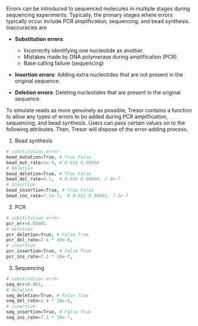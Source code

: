 Errors can be introduced to sequenced molecules in multiple stages during sequencing experiments. Typically, the primary stages where errors typically occur include PCR amplification, sequencing, and bead synthesis. Inaccuracies are

* **Substitution errors**:
    - Incorrectly identifying one nucleotide as another. 
    - Mistakes made by DNA polymerase during amplification (PCR). 
    - Base calling failure (sequencing)

* **Insertion errors**: Adding extra nucleotides that are not present in the original sequence. 
* **Deletion errors**: Deleting nucleotides that are present in the original sequence.

To simulate reads as more genuinely as possible, Tresor contains a function to allow any types of errors to bo added during PCR amplification, sequencing, and bead synthesis. Users can pass certain values on to the following attributes. Then, Tresor will dispose of the error-adding process.

1. Bead synthesis
``` py
# substitution error
bead_mutation=True, # True False
bead_mut_rate=1e-4, # 0.016 0.00004
# deletion
bead_deletion=True, # True False
bead_del_rate=0.1,  # 0.016 0.00004, 2.4e-7
# insertion
bead_insertion=True, # True False
bead_ins_rate=7.1e-7,  # 0.011 0.00001, 7.1e-7
```

2. PCR
``` py
# substitution error
pcr_err=0.00001
# deletion
pcr_deletion=True, # False True
pcr_del_rate=2.4 * 10e-6,
# insertion
pcr_insertion=True, # False True
pcr_ins_rate=7.1 * 10e-7,
```

3. Sequencing
``` py
# substitution error
seq_err=0.001,
# deletion
seq_deletion=True, # False True
seq_del_rate=2.4 * 10e-6,
# insertion
seq_insertion=True, # False True
seq_ins_rate=7.1 * 10e-7,
```